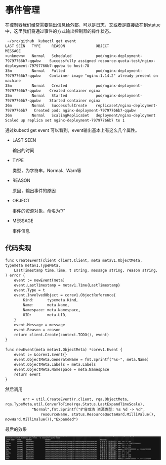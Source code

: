 # 事件管理

在控制器我们经常需要输出信息给外部，可以是日志，又或者是直接放在到statue中，这里我们将通过事件的方式输出控制器的操作状态。



```
 ~/src/github  kubectl get event
LAST SEEN   TYPE     REASON              OBJECT                                   MESSAGE
<unknown>   Normal   Scheduled           pod/nginx-deployment-79797766b7-qqwbw    Successfully assigned resource-quota-test/nginx-deployment-79797766b7-qqwbw to host-78
35m         Normal   Pulled              pod/nginx-deployment-79797766b7-qqwbw    Container image "nginx:1.14.2" already present on machine
35m         Normal   Created             pod/nginx-deployment-79797766b7-qqwbw    Created container nginx
35m         Normal   Started             pod/nginx-deployment-79797766b7-qqwbw    Started container nginx
36m         Normal   SuccessfulCreate    replicaset/nginx-deployment-79797766b7   Created pod: nginx-deployment-79797766b7-qqwbw
36m         Normal   ScalingReplicaSet   deployment/nginx-deployment              Scaled up replica set nginx-deployment-79797766b7 to 1
```



通过kubectl get event 可以看到，event输出基本上有这么几个属性。

- LAST SEEN

  输出的时间

- TYPE

  类型，为字符串，Normal、Warn等

- REASON

  原因，输出事件的原因

- OBJECT

  事件的资源对象，命名为“<resourceType>/<resourceName>”

- MESSAGE

  事件信息





## 代码实现

```
func CreateEvent(client client.Client, meta metav1.ObjectMeta, typemeta metav1.TypeMeta,
	LastTimestamp time.Time, t string, message string, reason string, ) error {
	event := newEvent(meta)
	event.LastTimestamp = metav1.Time{LastTimestamp}
	event.Type = t
	event.InvolvedObject = corev1.ObjectReference{
		Kind:      typemeta.Kind,
		Name:      meta.Name,
		Namespace: meta.Namespace,
		UID:       meta.UID,
	}
	event.Message = message
	event.Reason = reason
	return client.Create(context.TODO(), event)
}

func newEvent(meta metav1.ObjectMeta) *corev1.Event {
	event := &corev1.Event{}
	event.ObjectMeta.GenerateName = fmt.Sprintf("%s-", meta.Name)
	event.ObjectMeta.Labels = meta.Labels
	event.ObjectMeta.Namespace = meta.Namespace
	return event
}
```



然后调用

```
		err = util.CreateEvent(r.client, rqa.ObjectMeta, rqa.TypeMeta,util.ConverToTime(rqa.Status.LastExpandTimeScale),
			"Normal",fmt.Sprintf("扩容成功 资源类型: %s %d -> %d",
				resourceName, status.ResourceQuotaHard.MilliValue(), nowHard.MilliValue()),"Expanded")
```

最后的效果

![image-20200623160720123](.assets/image-20200623160720123.png)